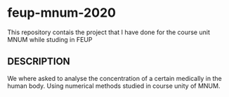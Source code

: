 # feup-mnum-2020
This repository contais the project that I have done for the course unit MNUM while studing in FEUP

## DESCRIPTION
We where asked to analyse the concentration of a certain medically in the human body. 
Using numerical methods studied in course unity of MNUM.
